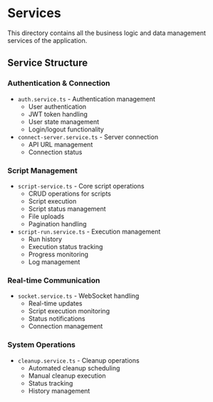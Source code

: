# Services

This directory contains all the business logic and data management services of the application.

## Service Structure

### Authentication & Connection

- `auth.service.ts` - Authentication management
  - User authentication
  - JWT token handling
  - User state management
  - Login/logout functionality
- `connect-server.service.ts` - Server connection
  - API URL management
  - Connection status


### Script Management

- `script-service.ts` - Core script operations
  - CRUD operations for scripts
  - Script execution
  - Script status management
  - File uploads
  - Pagination handling
- `script-run.service.ts` - Execution management
  - Run history
  - Execution status tracking
  - Progress monitoring
  - Log management

### Real-time Communication

- `socket.service.ts` - WebSocket handling
  - Real-time updates
  - Script execution monitoring
  - Status notifications
  - Connection management

### System Operations

- `cleanup.service.ts` - Cleanup operations
  - Automated cleanup scheduling
  - Manual cleanup execution
  - Status tracking
  - History management